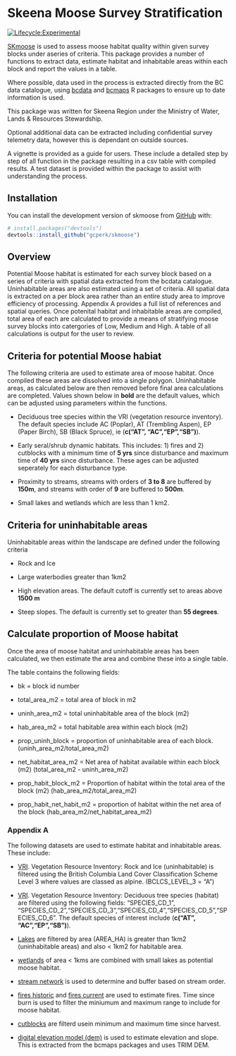 
<!-- README.md is generated from README.Rmd. Please edit that file -->

# Skeena Moose Survey Stratification

<!-- badges: start -->

[![Lifecycle:Experimental](https://img.shields.io/badge/Lifecycle-Experimental-339999)](Redirect-URL)
<!-- badges: end -->

[SKmoose](https://gcperk.github.io/skmoose/index.html) is used to assess
moose habitat quality within given survey blocks under aseries of
criteria. This package provides a number of functions to extract data,
estimate habitat and inhabitable areas within each block and report the
values in a table.

Where possible, data used in the process is extracted directly from the
BC data catalogue, using [bcdata](https://github.com/bcgov/bcdata) and
[bcmaps](https://github.com/bcgov/bcmaps) R packages to ensure up to
date information is used.

This package was written for Skeena Region under the Ministry of Water,
Lands & Resources Stewardship.

Optional additional data can be extracted including confidential survey
telemetry data, however this is dependant on outside sources.

A vignette is provided as a guide for users. These include a detailed
step by step of all function in the package resulting in a csv table
with compiled results. A test dataset is provided within the package to
assist with understanding the process.

## Installation

You can install the development version of skmoose from
[GitHub](https://github.com/) with:

``` r
# install.packages("devtools")
devtools::install_github("gcperk/skmoose")
```

## Overview

Potential Moose habitat is estimated for each survey block based on a
series of criteria with spatial data extracted from the bcdata
catalogue. Uninhabitable areas are also estimated using a set of
criteria. All spatial data is extracted on a per block area rather than
an entire study area to improve efficiency of processing. Appendix A
provides a full list of references and spatial queries. Once potenital
habitat and inhabitable areas are compiled, total area of each are
calculated to provide a means of stratifying moose survey blocks into
catergories of Low, Medium and High. A table of all calculations is
output for the user to review.

## Criteria for potential Moose habiat

The following criteria are used to estimate area of moose habitat. Once
compiled these areas are dissolved into a single polygon. Uninhabitable
areas, as calculated below are then removed before final area
calculations are completed. Values shown below in **bold** are the
default values, which can be adjusted using parameters within the
functions.

- Deciduous tree species within the VRI (vegetation resource inventory).
  The default species include AC (Poplar), AT (Trembling Aspen), EP
  (Paper Birch), SB (Black Spruce), ie (**c(“AT”, “AC”,“EP”,“SB”)**).

- Early seral/shrub dynamic habitats. This includes: 1) fires and 2)
  cutblocks with a minimum time of **5 yrs** since disturbance and
  maximum time of **40 yrs** since disturbance. These ages can be
  adjusted seperately for each disturbance type.

- Proximity to streams, streams with orders of **3 to 8** are buffered
  by **150m**, and streams with order of **9** are buffered to **500m**.

- Small lakes and wetlands which are less than 1 km2.

## Criteria for uninhabitable areas

Uninhabitable areas within the landscape are defined under the following
criteria

- Rock and Ice

- Large waterbodies greater than 1km2

- High elevation areas. The default cutoff is currently set to areas
  above **1500 m**

- Steep slopes. The default is currently set to greater than **55
  degrees**.

## Calculate proportion of Moose habitat

Once the area of moose habitat and uninhabitable areas has been
calculated, we then estimate the area and combine these into a single
table.

The table contains the following fields:

- bk = block id number

- total_area_m2 = total area of block in m2

- uninh_area_m2 = total uninhabitable area of the block (m2)

- hab_area_m2 = total habitable area within each block (m2)

- prop_uninh_block = proportion of uninhabitable area of each block.
  (uninh_area_m2/total_area_m2)

- net_habitat_area_m2 = Net area of habitat available within each block
  (m2) (total_area_m2 - uninh_area_m2)

- prop_habit_block_m2 = Proportion of habitat within the total area of
  the block (m2) (hab_area_m2/total_area_m2)

- prop_habit_net_habit_m2 = proportion of habitat within the net area of
  the block (hab_area_m2/net_habitat_area_m2)

### Appendix A

The following datasets are used to estimate habitat and inhabitable
areas. These include:

- [VRI](https://catalogue.data.gov.bc.ca/dataset/vri-2022-forest-vegetation-composite-polygon).
  Vegetation Resource Inventory: Rock and Ice (uninhabitable) is
  filtered using the British Columbia Land Cover Classification Scheme
  Level 3 where values are classed as alpine. (BCLCS_LEVEL_3 = “A”)

- [VRI](https://catalogue.data.gov.bc.ca/dataset/vri-2022-forest-vegetation-composite-polygon).
  Vegetation Resource Inventory: Deciduous tree species (habitat) are
  filtered using the following fields: “SPECIES_CD_1”,
  “SPECIES_CD_2”,“SPECIES_CD_3”,“SPECIES_CD_4”,“SPECIES_CD_5”,“SPECIES_CD_6”.
  The default species of interest include (**c(“AT”, “AC”,“EP”,“SB”)**).

- [Lakes](https://catalogue.data.gov.bc.ca/dataset/freshwater-atlas-lakes)
  are filtered by area (AREA_HA) is greater than 1km2 (uninhabitable
  areas) and also \< 1km2 for habitable area.

- [wetlands](https://catalogue.data.gov.bc.ca/dataset/freshwater-atlas-wetlands)
  of area \< 1kms are combined with small lakes as potential moose
  habitat.

- [stream
  network](https://catalogue.data.gov.bc.ca/dataset/92344413-8035-4c08-b996-65a9b3f62fca)
  is used to determine and buffer based on stream order.

- [fires
  historic](https://catalogue.data.gov.bc.ca/dataset/22c7cb44-1463-48f7-8e47-88857f207702)
  and [fires
  current](https://catalogue.data.gov.bc.ca/dataset/cdfc2d7b-c046-4bf0-90ac-4897232619e1)
  are used to estimate fires. Time since burn is used to filter the
  miniumum and maximum range to include for moose habitat.

- [cutblocks](https://catalogue.data.gov.bc.ca/dataset/b1b647a6-f271-42e0-9cd0-89ec24bce9f7)
  are filterd usein minimum and maximum time since harvest.

- [digital elevation model
  (dem)](https://rdrr.io/github/bcgov/bcmaps/man/cded.html) is used to
  estimate elevation and slope. This is extracted from the bcmaps
  packages and uses TRIM DEM.
